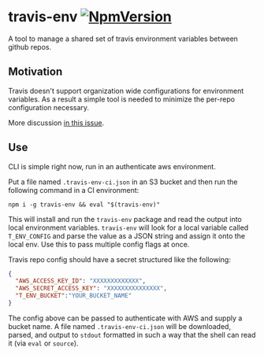 # travis-env [![NpmVersion](https://img.shields.io/npm/v/travis-env.svg)](https://www.npmjs.com/package/travis-env)

A tool to manage a shared set of travis environment variables between github repos.

## Motivation

Travis doesn't support organization wide configurations for environment variables. As a result a simple tool is needed to minimize the per-repo configuration necessary.

More discussion [in this issue](https://github.com/travis-ci/travis-ci/issues/2069).

## Use

CLI is simple right now, run in an authenticate aws environment.

Put a file named `.travis-env-ci.json` in an S3 bucket and then run the following command in a CI environment:

```
npm i -g travis-env && eval "$(travis-env)"
```

This will install and run the `travis-env` package and read the output into local environment variables. `travis-env` will look for a local variable called `T_ENV_CONFIG` and parse the value as a JSON string and assign it onto the local env. Use this to pass multiple config flags at once.

Travis repo config should have a secret structured like the following:

```json
{
  "AWS_ACCESS_KEY_ID": "XXXXXXXXXXXXX",
  "AWS_SECRET_ACCESS_KEY": "XXXXXXXXXXXXXXX",
  "T_ENV_BUCKET":"YOUR_BUCKET_NAME"
}
```

The config above can be passed to authenticate with AWS and supply a bucket name. A file named `.travis-env-ci.json` will be downloaded, parsed, and output to `stdout` formatted in such a way that the shell can read it (via `eval` or `source`).
